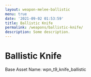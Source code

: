 ```yaml
---
layout: weapon-melee-ballistic
menu: true
date: '2021-09-02 01:53:59'
title: Ballistic Knife
permalink: /weapons/ballistic-knife/
description: Some description.
---
```


# Ballistic Knife

Base Asset Name: wpn_t9_knife_ballistic